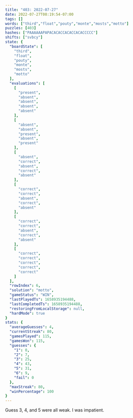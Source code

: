 ```yaml
---
title: "403: 2022-07-27"
date: 2022-07-27T08:19:54-07:00
tags: []
words: ["third","float","pouty","monte","mosts","motto"]
puzzles: [403]
hashes: ["PAAAAAAPAPACACACCACACCACACCCCC"]
shifts: ["svbcy"]
state: {
  "boardState": [
    "third",
    "float",
    "pouty",
    "monte",
    "mosts",
    "motto"
  ],
  "evaluations": [
    [
      "present",
      "absent",
      "absent",
      "absent",
      "absent"
    ],
    [
      "absent",
      "absent",
      "present",
      "absent",
      "present"
    ],
    [
      "absent",
      "correct",
      "absent",
      "correct",
      "absent"
    ],
    [
      "correct",
      "correct",
      "absent",
      "correct",
      "absent"
    ],
    [
      "correct",
      "correct",
      "absent",
      "correct",
      "absent"
    ],
    [
      "correct",
      "correct",
      "correct",
      "correct",
      "correct"
    ]
  ],
  "rowIndex": 6,
  "solution": "motto",
  "gameStatus": "WIN",
  "lastPlayedTs": 1658935194488,
  "lastCompletedTs": 1658935194488,
  "restoringFromLocalStorage": null,
  "hardMode": true
}
stats: {
  "averageGuesses": 4,
  "currentStreak": 80,
  "gamesPlayed": 115,
  "gamesWon": 115,
  "guesses": {
    "1": 0,
    "2": 7,
    "3": 25,
    "4": 43,
    "5": 31,
    "6": 9,
    "fail": 0
  },
  "maxStreak": 80,
  "winPercentage": 100
}
---
```


<!-- more -->
Guess 3, 4, and 5 were all weak. I was impatient. 
